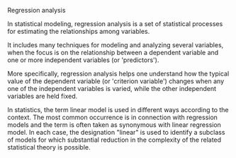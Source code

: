 Regression analysis

In statistical modeling, regression analysis is a set of statistical processes for estimating the relationships among variables.

It includes many techniques for modeling and analyzing several variables, 
    when the focus is on the relationship between a dependent variable and one or more independent variables (or 'predictors').

More specifically, regression analysis helps one understand how the typical value of the dependent variable (or 'criterion variable') 
    changes when any one of the independent variables is varied, while the other independent variables are held fixed. 

In statistics, the term linear model is used in different ways according to the context. 
The most common occurrence is in connection with regression models and the term is often taken as synonymous with linear regression model.
In each case, the designation "linear" is used to identify a subclass of models for which substantial reduction in the complexity of the related statistical theory is possible. 
